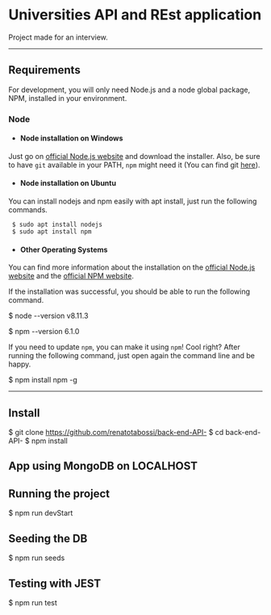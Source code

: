 # Universities API and REst application 
 
Project made for an interview.
 
--- 
## Requirements 
 
For development, you will only need Node.js and a node global package, NPM, installed in your environment.
 
### Node 

- #### Node installation on Windows 
 
 Just go on [official Node.js website](https://nodejs.org/) and download the installer. 
Also, be sure to have `git` available in your PATH, `npm` might need it (You can find git [here](https://git-scm.com/)). 
 
- #### Node installation on Ubuntu 
 
 You can install nodejs and npm easily with apt install, just run the following commands. 
 
     $ sudo apt install nodejs 
     $ sudo apt install npm 
 
- #### Other Operating Systems 
 You can find more information about the installation on the [official Node.js website](https://nodejs.org/) and the [official NPM website](https://npmjs.org/). 
 
If the installation was successful, you should be able to run the following command. 
 
   $ node --version 
   v8.11.3 
 
   $ npm --version 
   6.1.0 
 
If you need to update `npm`, you can make it using `npm`! Cool right? After running the following command, just open again the command line and be happy. 
 
   $ npm install npm -g 
 
 
--- 
 ## Install 
 
   $ git clone https://github.com/renatotabossi/back-end-API-
   $ cd back-end-API-
   $ npm install 

## App using MongoDB on LOCALHOST
  
## Running the project 
 
 $ npm run devStart 

## Seeding the DB

$ npm run seeds

## Testing with JEST

$ npm run test
